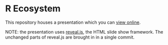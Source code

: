 # R Ecosystem

This repository houses a presentation which you can
[view online](http://tbnorth.github.io/r_ecosystem).

NOTE: the presentation uses [reveal.js](http://lab.hakim.se/reveal-js/),
the HTML slide show framework.  The unchanged parts of reveal.js are
brought in in a single commit.
